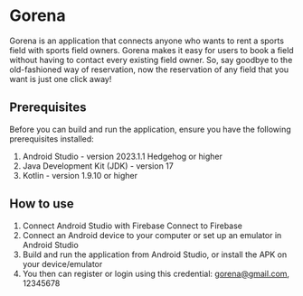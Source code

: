 # Gorena
Gorena is an application that connects anyone who wants to rent a sports field with sports field owners. Gorena makes it easy for users to book a field without having to contact every existing field owner. So, say goodbye to the old-fashioned way of reservation, now the reservation of any field that you want is just one click away!

## Prerequisites
Before you can build and run the application, ensure you have the following prerequisites installed:
1. Android Studio - version 2023.1.1 Hedgehog or higher
2. Java Development Kit (JDK) - version 17 
3. Kotlin - version 1.9.10 or higher

## How to use
1. Connect Android Studio with Firebase Connect to Firebase
2. Connect an Android device to your computer or set up an emulator in Android Studio
3. Build and run the application from Android Studio, or install the APK on your device/emulator
4. You then can register or login using this credential: gorena@gmail.com, 12345678